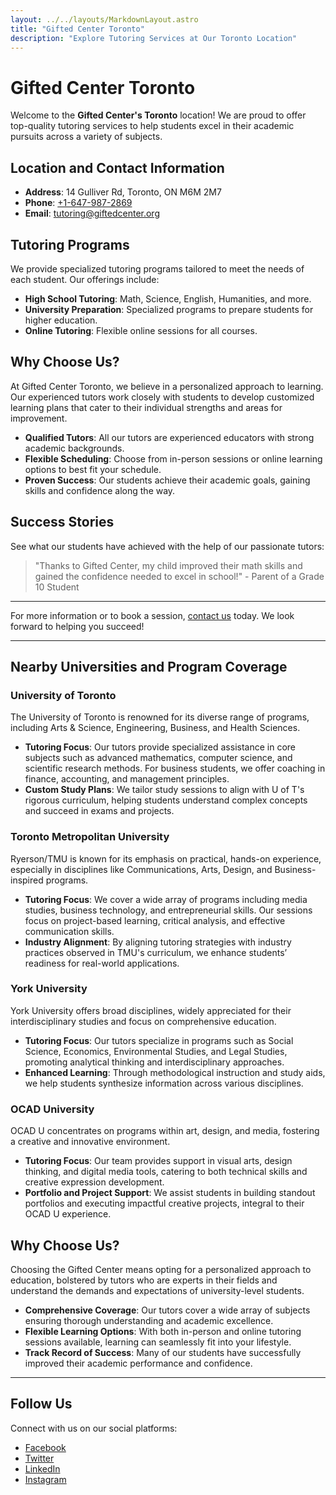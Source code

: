 ```yaml
---
layout: ../../layouts/MarkdownLayout.astro
title: "Gifted Center Toronto"
description: "Explore Tutoring Services at Our Toronto Location"
---
```


# Gifted Center Toronto

Welcome to the **Gifted Center's Toronto** location! We are proud to offer top-quality tutoring services to help students excel in their academic pursuits across a variety of subjects.

## Location and Contact Information

- **Address**: 14 Gulliver Rd, Toronto, ON M6M 2M7
- **Phone**: [+1-647-987-2869](tel:+16479872869)
- **Email**: [tutoring@giftedcenter.org](https://giftedcenter.org/contact/)

## Tutoring Programs

We provide specialized tutoring programs tailored to meet the needs of each student. Our offerings include:

- **High School Tutoring**: Math, Science, English, Humanities, and more.
- **University Preparation**: Specialized programs to prepare students for higher education.
- **Online Tutoring**: Flexible online sessions for all courses.

## Why Choose Us?

At Gifted Center Toronto, we believe in a personalized approach to learning. Our experienced tutors work closely with students to develop customized learning plans that cater to their individual strengths and areas for improvement.

- **Qualified Tutors**: All our tutors are experienced educators with strong academic backgrounds.
- **Flexible Scheduling**: Choose from in-person sessions or online learning options to best fit your schedule.
- **Proven Success**: Our students achieve their academic goals, gaining skills and confidence along the way.

## Success Stories

See what our students have achieved with the help of our passionate tutors:

> "Thanks to Gifted Center, my child improved their math skills and gained the confidence needed to excel in school!" - Parent of a Grade 10 Student

---

For more information or to book a session, [contact us](https://giftedcenter.org/contact/) today. We look forward to helping you succeed!

---


## Nearby Universities and Program Coverage

### University of Toronto

The University of Toronto is renowned for its diverse range of programs, including Arts & Science, Engineering, Business, and Health Sciences.

- **Tutoring Focus**: Our tutors provide specialized assistance in core subjects such as advanced mathematics, computer science, and scientific research methods. For business students, we offer coaching in finance, accounting, and management principles.
- **Custom Study Plans**: We tailor study sessions to align with U of T's rigorous curriculum, helping students understand complex concepts and succeed in exams and projects.

### Toronto Metropolitan University


Ryerson/TMU is known for its emphasis on practical, hands-on experience, especially in disciplines like Communications, Arts, Design, and Business-inspired programs.

- **Tutoring Focus**: We cover a wide array of programs including media studies, business technology, and entrepreneurial skills. Our sessions focus on project-based learning, critical analysis, and effective communication skills.
- **Industry Alignment**: By aligning tutoring strategies with industry practices observed in TMU's curriculum, we enhance students’ readiness for real-world applications.

### York University

York University offers broad disciplines, widely appreciated for their interdisciplinary studies and focus on comprehensive education. 

- **Tutoring Focus**: Our tutors specialize in programs such as Social Science, Economics, Environmental Studies, and Legal Studies, promoting analytical thinking and interdisciplinary approaches.
- **Enhanced Learning**: Through methodological instruction and study aids, we help students synthesize information across various disciplines.

### OCAD University

OCAD U concentrates on programs within art, design, and media, fostering a creative and innovative environment.

- **Tutoring Focus**: Our team provides support in visual arts, design thinking, and digital media tools, catering to both technical skills and creative expression development.
- **Portfolio and Project Support**: We assist students in building standout portfolios and executing impactful creative projects, integral to their OCAD U experience.

## Why Choose Us?

Choosing the Gifted Center means opting for a personalized approach to education, bolstered by tutors who are experts in their fields and understand the demands and expectations of university-level students.

- **Comprehensive Coverage**: Our tutors cover a wide array of subjects ensuring thorough understanding and academic excellence.
- **Flexible Learning Options**: With both in-person and online tutoring sessions available, learning can seamlessly fit into your lifestyle.
- **Track Record of Success**: Many of our students have successfully improved their academic performance and confidence.

---
## Follow Us

Connect with us on our social platforms:

- [Facebook](https://facebook.com/giftedtutoring)
- [Twitter](https://twitter.com/giftedtutoring)
- [LinkedIn](https://linkedin.com/company/giftedcenter)
- [Instagram](https://instagram.com/giftedcenter)